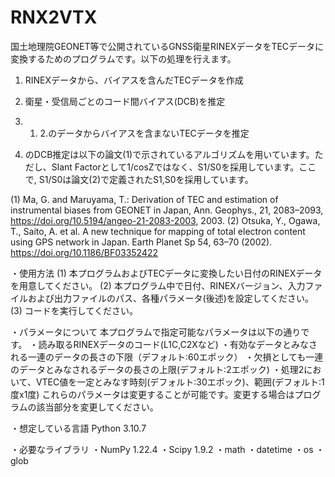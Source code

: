 # RNX2VTX

国土地理院GEONET等で公開されているGNSS衛星RINEXデータをTECデータに変換するためのプログラムです。以下の処理を行えます。
1. RINEXデータから、バイアスを含んだTECデータを作成
2. 衛星・受信局ごとのコード間バイアス(DCB)を推定
3. 1. 2.のデータからバイアスを含まないTECデータを推定
  
2. のDCB推定は以下の論文(1)で示されているアルゴリズムを用いています。ただし、Slant Factorとして1/cosZではなく、S1/S0を採用しています。ここで,
S1/S0は論文(2)で定義されたS1,S0を採用しています。

(1) Ma, G. and Maruyama, T.: Derivation of TEC and estimation of instrumental biases from GEONET in Japan, Ann. Geophys., 21, 2083–2093, https://doi.org/10.5194/angeo-21-2083-2003, 2003.
(2) Otsuka, Y., Ogawa, T., Saito, A. et al. A new technique for mapping of total electron content using GPS network in Japan. Earth Planet Sp 54, 63–70 (2002). https://doi.org/10.1186/BF03352422

・使用方法
(1) 本プログラムおよびTECデータに変換したい日付のRINEXデータを用意してください。
(2) 本プログラム中で日付、RINEXバージョン、入力ファイルおよび出力ファイルのパス、各種パラメータ(後述)を設定してください。
(3) コードを実行してください。

・パラメータについて
本プログラムで指定可能なパラメータは以下の通りです。
・読み取るRINEXデータのコード(L1C,C2Xなど)
・有効なデータとみなされる一連のデータの長さの下限（デフォルト:60エポック）
・欠損としても一連のデータとみなされるデータの長さの上限(デフォルト:2エポック)
・処理2において、VTEC値を一定とみなす時刻(デフォルト:30エポック)、範囲(デフォルト:1度x1度)
これらのパラメータは変更することが可能です。変更する場合はプログラムの該当部分を変更してください。


・想定している言語
Python 3.10.7

・必要なライブラリ
・NumPy 1.22.4
・Scipy 1.9.2
・math 
・datetime
・os
・glob
